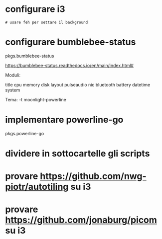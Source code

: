 # configurare i3
    # usare feh per settare il background

# configurare bumblebee-status

pkgs.bumblebee-status

https://bumblebee-status.readthedocs.io/en/main/index.html#

Moduli:

title cpu memory disk layout pulseaudio nic bluetooth battery datetime system

Tema:
-t moonlight-powerline

# implementare powerline-go
pkgs.powerline-go

# dividere in sottocartelle gli scripts

# provare https://github.com/nwg-piotr/autotiling su i3

# provare https://github.com/jonaburg/picom su i3 
